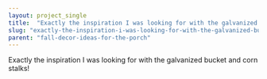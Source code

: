 ```yaml
---
layout: project_single
title:  "Exactly the inspiration I was looking for with the galvanized bucket and corn stalks!"
slug: "exactly-the-inspiration-i-was-looking-for-with-the-galvanized-bucket-and-corn-stalks"
parent: "fall-decor-ideas-for-the-porch"
---
```

Exactly the inspiration I was looking for with the galvanized bucket and corn stalks!